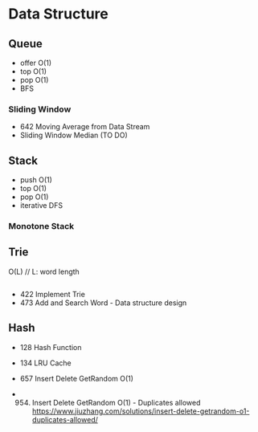 # Data Structure
## Queue
* offer O(1)
* top O(1)
* pop O(1)
* BFS
### Sliding Window
- 642 Moving Average from Data Stream
- Sliding Window Median (TO DO)

## Stack
* push O(1)
* top O(1)
* pop O(1)
* iterative DFS
### Monotone Stack

## Trie
O(L) // L: word length
``` java
```
* 422 Implement Trie
* 473 Add and Search Word - Data structure design

## Hash
* 128 Hash Function
* 134 LRU Cache

* 657 Insert Delete GetRandom O(1)
* 954. Insert Delete GetRandom O(1) - Duplicates allowed
https://www.jiuzhang.com/solutions/insert-delete-getrandom-o1-duplicates-allowed/




